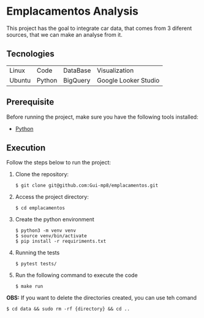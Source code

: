 # Emplacamentos Analysis

This project has the goal to integrate car data, that comes from 3 diferent sources, that we can make an analyse from it.

## Tecnologies
<table>
    <tr>
        <td>Linux</td>
        <td>Code</td>
        <td>DataBase</td>
        <td>Visualization</td>
    </tr>
    <tr>
        <td>Ubuntu</td>
        <td>Python</td>
        <td>BigQuery</td>
        <td>Google Looker Studio</td>
    </tr>
</table>

## Prerequisite

Before running the project, make sure you have the following tools installed:

- [Python](https://www.python.org/downloads/)

## Execution

Follow the steps below to run the project:

1. Clone the repository:

    ```
    $ git clone git@github.com:Gui-mp8/emplacamentos.git
    ```

2. Access the project directory:

    ```
    $ cd emplacamentos
    ```
3. Create the python environment

    ```
    $ python3 -m venv venv
    $ source venv/bin/activate
    $ pip install -r requiriments.txt
    ```

4. Running the tests

    ```
    $ pytest tests/
    ```
5. Run the following command to execute the code

    ```
    $ make run
    ```

**OBS:** If you want to delete the directories created, you can use teh comand
```
$ cd data && sudo rm -rf {directory} && cd ..
```